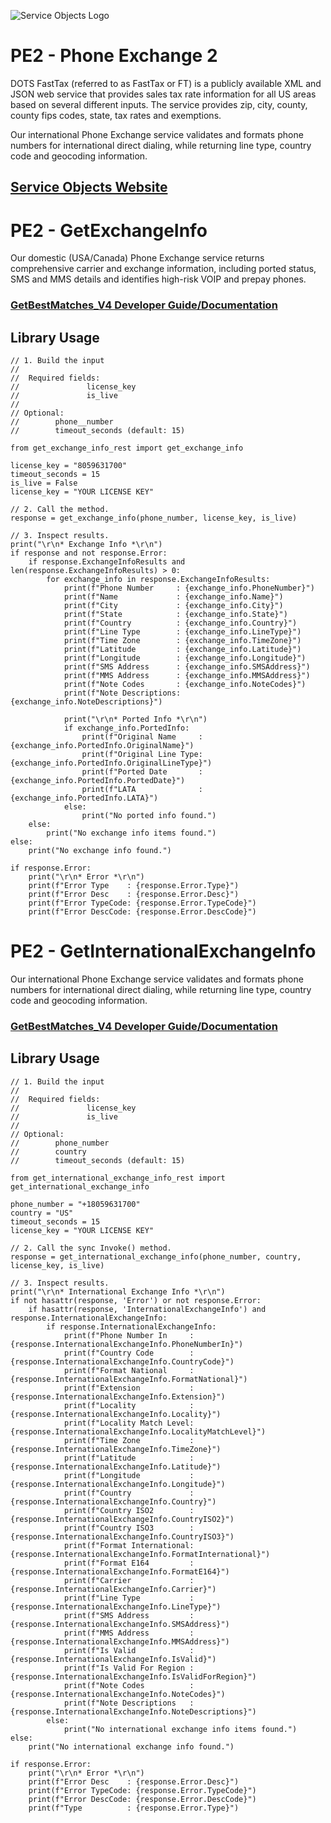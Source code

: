 ﻿![Service Objects Logo](https://www.serviceobjects.com/wp-content/uploads/2021/05/SO-Logo-with-TM.gif "Service Objects Logo")

# PE2 - Phone Exchange 2

DOTS FastTax (referred to as FastTax or FT) is a publicly available XML and JSON web service that provides sales tax rate information for all US areas based on several different inputs. The service provides zip, city, county, county fips codes, state, tax rates and exemptions. 

Our international Phone Exchange service validates and formats phone numbers for international direct dialing, while returning line type, country code and geocoding information.

## [Service Objects Website](https://serviceobjects.com)

# PE2 - GetExchangeInfo

Our domestic (USA/Canada) Phone Exchange service returns comprehensive carrier and exchange information, including ported status, SMS and MMS details and identifies high-risk VOIP and prepay phones.

### [GetBestMatches_V4 Developer Guide/Documentation](https://www.serviceobjects.com/docs/dots-fasttax/ft-operations/ft-getbestmatch-recommended-operation/)

## Library Usage

```
// 1. Build the input
//
//  Required fields:
//               license_key
//               is_live
// 
// Optional:
//        phone__number
//        timeout_seconds (default: 15)

from get_exchange_info_rest import get_exchange_info

license_key = "8059631700"
timeout_seconds = 15
is_live = False
license_key = "YOUR LICENSE KEY"

// 2. Call the method.
response = get_exchange_info(phone_number, license_key, is_live)

// 3. Inspect results.
print("\r\n* Exchange Info *\r\n")
if response and not response.Error:
    if response.ExchangeInfoResults and len(response.ExchangeInfoResults) > 0:
        for exchange_info in response.ExchangeInfoResults:
            print(f"Phone Number     : {exchange_info.PhoneNumber}")
            print(f"Name             : {exchange_info.Name}")
            print(f"City             : {exchange_info.City}")
            print(f"State            : {exchange_info.State}")
            print(f"Country          : {exchange_info.Country}")
            print(f"Line Type        : {exchange_info.LineType}")
            print(f"Time Zone        : {exchange_info.TimeZone}")
            print(f"Latitude         : {exchange_info.Latitude}")
            print(f"Longitude        : {exchange_info.Longitude}")
            print(f"SMS Address      : {exchange_info.SMSAddress}")
            print(f"MMS Address      : {exchange_info.MMSAddress}")
            print(f"Note Codes       : {exchange_info.NoteCodes}")
            print(f"Note Descriptions: {exchange_info.NoteDescriptions}")

            print("\r\n* Ported Info *\r\n")
            if exchange_info.PortedInfo:
                print(f"Original Name     : {exchange_info.PortedInfo.OriginalName}")
                print(f"Original Line Type: {exchange_info.PortedInfo.OriginalLineType}")
                print(f"Ported Date       : {exchange_info.PortedInfo.PortedDate}")
                print(f"LATA              : {exchange_info.PortedInfo.LATA}")
            else:
                print("No ported info found.")
    else:
        print("No exchange info items found.")
else:
    print("No exchange info found.")

if response.Error:
    print("\r\n* Error *\r\n")
    print(f"Error Type    : {response.Error.Type}")
    print(f"Error Desc    : {response.Error.Desc}")
    print(f"Error TypeCode: {response.Error.TypeCode}")
    print(f"Error DescCode: {response.Error.DescCode}")
```
# PE2 - GetInternationalExchangeInfo

Our international Phone Exchange service validates and formats phone numbers for international direct dialing, while returning line type, country code and geocoding information.

### [GetBestMatches_V4 Developer Guide/Documentation](https://www.serviceobjects.com/docs/dots-fasttax/ft-operations/ft-getbestmatch-recommended-operation/)

## Library Usage

```
// 1. Build the input
//
//  Required fields:
//               license_key
//               is_live
// 
// Optional:
//        phone_number
//        country
//        timeout_seconds (default: 15)

from get_international_exchange_info_rest import get_international_exchange_info

phone_number = "+18059631700"
country = "US"
timeout_seconds = 15
license_key = "YOUR LICENSE KEY"

// 2. Call the sync Invoke() method.
response = get_international_exchange_info(phone_number, country, license_key, is_live)

// 3. Inspect results.
print("\r\n* International Exchange Info *\r\n")
if not hasattr(response, 'Error') or not response.Error:
    if hasattr(response, 'InternationalExchangeInfo') and response.InternationalExchangeInfo:
        if response.InternationalExchangeInfo:
            print(f"Phone Number In     : {response.InternationalExchangeInfo.PhoneNumberIn}")
            print(f"Country Code        : {response.InternationalExchangeInfo.CountryCode}")
            print(f"Format National     : {response.InternationalExchangeInfo.FormatNational}")
            print(f"Extension           : {response.InternationalExchangeInfo.Extension}")
            print(f"Locality            : {response.InternationalExchangeInfo.Locality}")
            print(f"Locality Match Level: {response.InternationalExchangeInfo.LocalityMatchLevel}")
            print(f"Time Zone           : {response.InternationalExchangeInfo.TimeZone}")
            print(f"Latitude            : {response.InternationalExchangeInfo.Latitude}")
            print(f"Longitude           : {response.InternationalExchangeInfo.Longitude}")
            print(f"Country             : {response.InternationalExchangeInfo.Country}")
            print(f"Country ISO2        : {response.InternationalExchangeInfo.CountryISO2}")
            print(f"Country ISO3        : {response.InternationalExchangeInfo.CountryISO3}")
            print(f"Format International: {response.InternationalExchangeInfo.FormatInternational}")
            print(f"Format E164         : {response.InternationalExchangeInfo.FormatE164}")
            print(f"Carrier             : {response.InternationalExchangeInfo.Carrier}")
            print(f"Line Type           : {response.InternationalExchangeInfo.LineType}")
            print(f"SMS Address         : {response.InternationalExchangeInfo.SMSAddress}")
            print(f"MMS Address         : {response.InternationalExchangeInfo.MMSAddress}")
            print(f"Is Valid            : {response.InternationalExchangeInfo.IsValid}")
            print(f"Is Valid For Region : {response.InternationalExchangeInfo.IsValidForRegion}")
            print(f"Note Codes          : {response.InternationalExchangeInfo.NoteCodes}")
            print(f"Note Descriptions   : {response.InternationalExchangeInfo.NoteDescriptions}")
        else:
            print("No international exchange info items found.")
else:
    print("No international exchange info found.")

if response.Error:
    print("\r\n* Error *\r\n")
    print(f"Error Desc    : {response.Error.Desc}")
    print(f"Error TypeCode: {response.Error.TypeCode}")
    print(f"Error DescCode: {response.Error.DescCode}")
    print(f"Type          : {response.Error.Type}")
```

